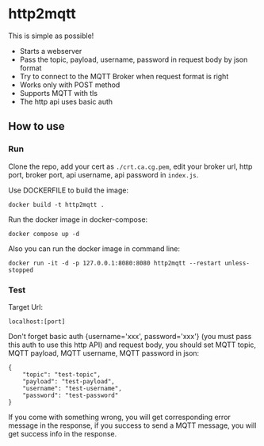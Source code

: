 # http2mqtt

This is simple as possible! 

* Starts a webserver
* Pass the topic, payload, username, password in request body by json format
* Try to connect to the MQTT Broker when request format is right
* Works only with POST method
* Supports MQTT with tls
* The http api uses basic auth

## How to use

### Run

Clone the repo, add your cert as `./crt.ca.cg.pem`, edit your broker url, http port, broker port, api username, api password in `index.js`.

Use DOCKERFILE to build the image:

```
docker build -t http2mqtt .
```

Run the docker image in docker-compose:

```
docker compose up -d
```

Also you can run the docker image in command line:

```
docker run -it -d -p 127.0.0.1:8080:8080 http2mqtt --restart unless-stopped
```

### Test

Target Url:

```
localhost:[port]
```

Don't forget basic auth {username='xxx', password='xxx'} (you must pass this auth to use this http API) and request body, you should set MQTT topic, MQTT payload, MQTT username, MQTT password in json:

```
{
    "topic": "test-topic",
    "payload": "test-payload",
    "username": "test-username",
    "password": "test-password"
}
```

If you come with something wrong, you will get corresponding error message in the response, if you success to send a MQTT message, you will get success info in the response.
